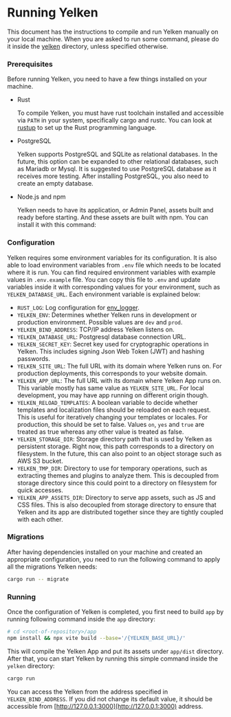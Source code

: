 # Running Yelken

This document has the instructions to compile and run Yelken manually on your local machine.
When you are asked to run some command, please do it inside the [yelken](https://github.com/bwqr/yelken/tree/main/yelken) directory, unless specified otherwise.

### Prerequisites
Before running Yelken, you need to have a few things installed on your machine.

* Rust

  To compile Yelken, you must have rust toolchain installed and accessible via `PATH` in your system, specifically cargo and rustc.
  You can look at [rustup](https://rustup.rs) to set up the Rust programming language.

* PostgreSQL

  Yelken supports PostgreSQL and SQLite as relational databases. In the future, this option can be expanded to other relational databases, such as Mariadb or Mysql.
  It is suggested to use PostgreSQL database as it receives more testing.
  After installing PostgreSQL, you also need to create an empty database.

* Node.js and npm

  Yelken needs to have its application, or Admin Panel, assets built and ready before starting. And these assets are built with npm. You can install it with this command:

### Configuration
Yelken requires some environment variables for its configuration. It is also able to load environment variables from `.env` file which needs to be located where it is run.
You can find required environment variables with example values in `.env.example` file. You can copy this file to `.env` and update variables inside it with corresponding values for your environment, such as `YELKEN_DATABASE_URL`.
Each environment variable is explained below:

* `RUST_LOG`: Log configuration for [env_logger](https://docs.rs/env_logger).
* `YELKEN_ENV`: Determines whether Yelken runs in development or production environment. Possible values are `dev` and `prod`.
* `YELKEN_BIND_ADDRESS`: TCP/IP address Yelken listens on.
* `YELKEN_DATABASE_URL`: Postgresql database connection URL.
* `YELKEN_SECRET_KEY`: Secret key used for cryptographic operations in Yelken. This includes signing Json Web Token (JWT) and hashing passwords.
* `YELKEN_SITE_URL`: The full URL with its domain where Yelken runs on. For production deployments, this corresponds to your website domain.
* `YELKEN_APP_URL`: The full URL with its domain where Yelken App runs on. This variable mostly has same value as `YELKEN_SITE_URL`. For local development, you may have app running on different origin though.
* `YELKEN_RELOAD_TEMPLATES`: A boolean variable to decide whether templates and localization files should be reloaded on each request. This is useful for iteratively changing your templates or locales. For production, this should be set to false. Values `on`, `yes` and `true` are treated as true whereas any other value is treated as false.
* `YELKEN_STORAGE_DIR`: Storage directory path that is used by Yelken as persistent storage. Right now, this path corresponds to a directory on filesystem. In the future, this can also point to an object storage such as AWS S3 bucket.
* `YELKEN_TMP_DIR`: Directory to use for temporary operations, such as extracting themes and plugins to analyze them. This is decoupled from storage directory since this could point to a directory on filesystem for quick accesses.
* `YELKEN_APP_ASSETS_DIR`: Directory to serve app assets, such as JS and CSS files. This is also decoupled from storage directory to ensure that Yelken and its app are distributed together since they are tightly coupled with each other.

### Migrations

After having dependencies installed on your machine and created an appropriate configuration, you need to run the following command to apply all the migrations Yelken needs:
```sh
cargo run -- migrate
```

### Running
Once the configuration of Yelken is completed, you first need to build `app` by running following command inside the `app` directory:
```sh
# cd <root-of-repository>/app
npm install && npx vite build --base='/{YELKEN_BASE_URL}/'
```

This will compile the Yelken App and put its assets under `app/dist` directory. After that, you can start Yelken by running this simple command inside the `yelken` directory:
```sh
cargo run
```

You can access the Yelken from the address specified in `YELKEN_BIND_ADDRESS`.
If you did not change its default value, it should be accessible from [http://127.0.0.1:3000](http://127.0.0.1:3000) address.
